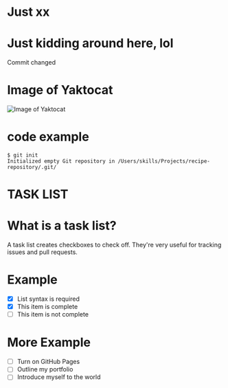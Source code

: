 # Just xx
# Just kidding around here, lol
Commit changed

# Image of Yaktocat
![Image of Yaktocat](https://octodex.github.com/images/yaktocat.png)

# code example
```
$ git init
Initialized empty Git repository in /Users/skills/Projects/recipe-repository/.git/
```
# TASK LIST
# What is a task list? 

A task list creates checkboxes to check off. They're very useful for tracking issues and pull requests. 

# Example
- [x] List syntax is required
- [x] This item is complete
- [ ] This item is not complete

# More Example

- [ ] Turn on GitHub Pages
- [ ] Outline my portfolio
- [ ] Introduce myself to the world
